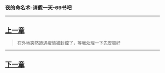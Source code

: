 ### 夜的命名术-请假一天-69书吧

--------
[上一章](./b11736f87e3f7b50088baa938a7963d6.md)
--------


>
>
>
>在外地突然遭遇疫情被封控了，等我处理一下先安顿好
>
>

--------
[下一章](./5ff3eb276c08a8368df9f715b620d116.md)
--------
